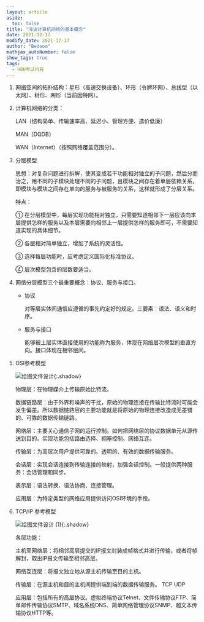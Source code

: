 ```yaml
---
layout: article
aside:
  toc: false
title: "浅谈计算机网络的基本概念"
date: 2021-12-17
modify_date: 2021-12-17
author: "Bedoom"
mathjax_autoNumber: false
show_tags: true
tags: 
  - HBU考试内容
---
```


1. 网络空间的拓扑结构：星形（高速交换设备）、环形（令牌环网）、总线型（以太网）、树形、网形（当前因特网）。

2. 计算机网络的分类：

   LAN（结构简单、传输速率高、延迟小、管理方便、造价低廉）

   MAN（DQDB）

   WAN（Internet）（按照网络覆盖范围分）。

3. 分层模型

   思想：对复杂问题进行拆解，使其变成若干功能相对独立的子问题，然后分而治之，用不同的子模块处理不同的子问题，且模块之间存在着单层依赖关系，即模块与模块之间存在单向的服务与被服务的关系，这样就形成了分层关系。

   特点：

   ① 在分层模型中，每层实现功能相对独立，只需要知道相邻下一层应该向本层提供怎样的服务以及本层需要向相邻上一层提供怎样的服务即可，不需要知道实现的具体细节。

   ② 各层相对简单独立，增加了系统的灵活性。

   ③ 选择每层功能时，应考虑定义国际化标准协议。

   ④ 层次模型包含的层数要适当。

4. 网络分层模型三个最重要概念：协议、服务与接口。

   * 协议

     对等层实体间通信应遵循的事先约定好的规定。三要素：语法、语义和时序。

   * 服务与接口

     能够被上层实体直接使用的功能称为服务，体现在网络层次模型的垂直方向。接口体现在相邻层间。

   <!--more-->

5. OSI参考模型

   ![绘图文件设计](https://gitee.com/bedoom/images/raw/master/202112171355553.svg){:.shadow}

   物理层：在物理媒介上传输原始比特流。

   数据链路层：由于外界和噪声的干扰，原始的物理连接在传输比特流时可能会发生偏差。所以数据链路层的主要功能就是将原始的物理连接改造成无差错的、可靠的数据传输链路。

   网络层：主要关心通信子网的运行控制。如何把网络层的协议数据单元从源传送到目的。实现功能包括路由选择、拥塞控制、网络互连。

   传输层：为高层次用户提供可靠的、透明的、有效的数据传输服务。

   会话层：实现会话连接到传输连接的映射，加强会话控制。一般提供两种服务：会话管理和同步。

   表示层：语法转换、语法协商、连接管理。

   应用层：为特定类型的网络应用提供访问OSI环境的手段。

6. TCP/IP 参考模型

   ![绘图文件设计 (1)](https://gitee.com/bedoom/images/raw/master/202112171430367.svg){:.shadow}

   各层功能：

   主机至网络层：将相邻高层提交的IP报文封装成帧格式并进行传输，或者将帧解封，取出IP报文传输至相邻高层。

   网络互连层：将报文独立地从源主机传输至目的主机。

   传输层：在源主机和目的主机间提供端到端的数据传输服务。 TCP UDP

   应用层：包括所有的高层协议。虚拟终端协议Telnet、文件传输协议FTP、简单邮件传输协议SMTP、域名系统DNS、简单网络管理协议SNMP、超文本传输协议HTTP等。

   
